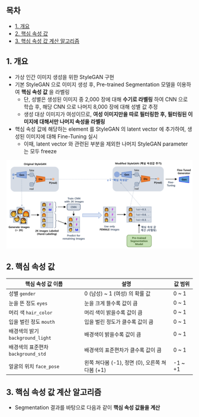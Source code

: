 ## 목차

* [1. 개요](#1-개요)
* [2. 핵심 속성 값](#2-핵심-속성-값)
* [3. 핵심 속성 값 계산 알고리즘](#3-핵심-속성-값-계산-알고리즘)

## 1. 개요

* 가상 인간 이미지 생성을 위한 StyleGAN 구현
* 기본 StyleGAN 으로 이미지 생성 후, Pre-trained Segmentation 모델을 이용하여 **핵심 속성 값** 을 라벨링 
  * 단, 성별은 생성된 이미지 중 2,000 장에 대해 **수기로 라벨링** 하여 CNN 으로 학습 후, 해당 CNN 으로 나머지 8,000 장에 대해 성별 값 추정
  * 생성 대상 이미지가 여성이므로, **여성 이미지만을 따로 필터링한 후, 필터링된 이미지에 대해서만 나머지 속성을 라벨링** 
* 핵심 속성 값에 해당하는 element 를 StyleGAN 의 latent vector 에 추가하여, 생성된 이미지에 대해 Fine-Tuning 실시
  * 이때, latent vector 와 관련된 부분을 제외한 나머지 StyleGAN parameter 는 모두 freeze

![image](../../images/250408_1.PNG)

## 2. 핵심 속성 값

| 핵심 속성 값 이름                     | 설명                                | 값 범위    |
|--------------------------------|-----------------------------------|---------|
| 성별 ```gender```                | 0 (남성) ~ 1 (여성) 의 확률 값            | 0 ~ 1   |
| 눈을 뜬 정도 ```eyes```             | 눈을 크게 뜰수록 값이 큼                    | 0 ~ 1   |
| 머리 색 ```hair_color```          | 머리 색이 밝을수록 값이 큼                   | 0 ~ 1   |
| 입을 벌린 정도 ```mouth```           | 입을 벌린 정도가 클수록 값이 큼                | 0 ~ 1   |
| 배경색의 밝기 ```background_light``` | 배경색이 밝을수록 값이 큼                    | 0 ~ 1   |
| 배경색의 표준편차 ```background_std``` | 배경색의 표준편차가 클수록 값이 큼               | 0 ~ 1   |
| 얼굴의 위치 ```face_pose```         | 왼쪽 쳐다봄 (-1), 정면 (0), 오른쪽 쳐다봄 (+1) | -1 ~ +1 |

## 3. 핵심 속성 값 계산 알고리즘

* Segmentation 결과를 바탕으로 다음과 같이 **핵심 속성 값들을 계산**
